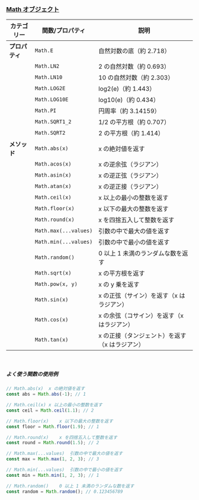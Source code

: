 ### [Math オブジェクト](https://developer.mozilla.org/ja/docs/Web/JavaScript/Reference/Global_Objects/Math)

| **カテゴリー** | **関数/プロパティ**   | **説明**                                       |
| -------------- | --------------------- | ---------------------------------------------- |
| **プロパティ** | `Math.E`              | 自然対数の底（約 2.718）                       |
|                | `Math.LN2`            | 2 の自然対数（約 0.693）                       |
|                | `Math.LN10`           | 10 の自然対数（約 2.303）                      |
|                | `Math.LOG2E`          | log2(e)（約 1.443）                            |
|                | `Math.LOG10E`         | log10(e)（約 0.434）                           |
|                | `Math.PI`             | 円周率（約 3.14159）                           |
|                | `Math.SQRT1_2`        | 1/2 の平方根（約 0.707）                       |
|                | `Math.SQRT2`          | 2 の平方根（約 1.414）                         |
| **メソッド**   | `Math.abs(x)`         | x の絶対値を返す                               |
|                | `Math.acos(x)`        | x の逆余弦（ラジアン）                         |
|                | `Math.asin(x)`        | x の逆正弦（ラジアン）                         |
|                | `Math.atan(x)`        | x の逆正接（ラジアン）                         |
|                | `Math.ceil(x)`        | x 以上の最小の整数を返す                       |
|                | `Math.floor(x)`       | x 以下の最大の整数を返す                       |
|                | `Math.round(x)`       | x を四捨五入して整数を返す                     |
|                | `Math.max(...values)` | 引数の中で最大の値を返す                       |
|                | `Math.min(...values)` | 引数の中で最小の値を返す                       |
|                | `Math.random()`       | 0 以上 1 未満のランダムな数を返す              |
|                | `Math.sqrt(x)`        | x の平方根を返す                               |
|                | `Math.pow(x, y)`      | x の y 乗を返す                                |
|                | `Math.sin(x)`         | x の正弦（サイン）を返す（x はラジアン）       |
|                | `Math.cos(x)`         | x の余弦（コサイン）を返す（x はラジアン）     |
|                | `Math.tan(x)`         | x の正接（タンジェント）を返す（x はラジアン） |

<br/>

##### よく使う関数の使用例

```javascript
// Math.abs(x)	x の絶対値を返す
const abs = Math.abs(-1); // 1

// Math.ceil(x)	x 以上の最小の整数を返す
const ceil = Math.ceil(1.1); // 2

// Math.floor(x)	x 以下の最大の整数を返す
const floor = Math.floor(1.9); // 1

// Math.round(x)	x を四捨五入して整数を返す
const round = Math.round(1.5); // 2

// Math.max(...values)	引数の中で最大の値を返す
const max = Math.max(1, 2, 3); // 3

// Math.min(...values)	引数の中で最小の値を返す
const min = Math.min(1, 2, 3); // 1

// Math.random()	0 以上 1 未満のランダムな数を返す
const random = Math.random(); // 0.123456789
```
